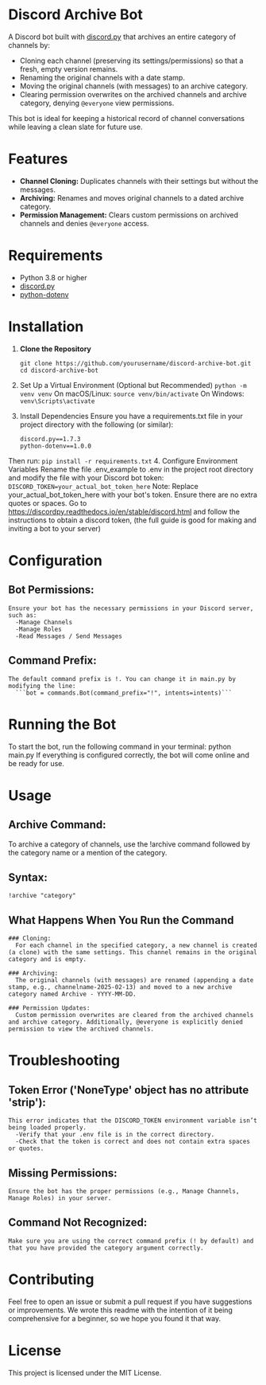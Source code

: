 # Discord Archive Bot

A Discord bot built with [discord.py](https://discordpy.readthedocs.io/) that archives an entire category of channels by:

- Cloning each channel (preserving its settings/permissions) so that a fresh, empty version remains.
- Renaming the original channels with a date stamp.
- Moving the original channels (with messages) to an archive category.
- Clearing permission overwrites on the archived channels and archive category, denying `@everyone` view permissions.

This bot is ideal for keeping a historical record of channel conversations while leaving a clean slate for future use.

#  Features

- **Channel Cloning:** Duplicates channels with their settings but without the messages.
- **Archiving:** Renames and moves original channels to a dated archive category.
- **Permission Management:** Clears custom permissions on archived channels and denies `@everyone` access.

# Requirements

- Python 3.8 or higher
- [discord.py](https://pypi.org/project/discord.py/)
- [python-dotenv](https://pypi.org/project/python-dotenv/)

# Installation
1. **Clone the Repository**

   ```
   git clone https://github.com/yourusername/discord-archive-bot.git
   cd discord-archive-bot
   ```
2. Set Up a Virtual Environment (Optional but Recommended)
  ```python -m venv venv```
  On macOS/Linux:
    ```source venv/bin/activate```
  On Windows:
    ```venv\Scripts\activate```
3. Install Dependencies
  Ensure you have a requirements.txt file in your project directory with the following (or similar):
    ```
    discord.py==1.7.3
    python-dotenv==1.0.0
    ```
  Then run:
    ```pip install -r requirements.txt```
4. Configure Environment Variables
  Rename the file .env_example to .env in the project root directory and modify the file with your Discord bot token:
    ```DISCORD_TOKEN=your_actual_bot_token_here```
  Note: Replace your_actual_bot_token_here with your bot's token. Ensure there are no extra quotes or spaces.
  Go to https://discordpy.readthedocs.io/en/stable/discord.html and follow the instructions to obtain a discord token, (the full guide is good for making and inviting a bot to your server)


# Configuration
  ## Bot Permissions:
    Ensure your bot has the necessary permissions in your Discord server, such as:
      -Manage Channels
      -Manage Roles
      -Read Messages / Send Messages
  ## Command Prefix:
    The default command prefix is !. You can change it in main.py by modifying the line:
      ```bot = commands.Bot(command_prefix="!", intents=intents)```

# Running the Bot
  To start the bot, run the following command in your terminal:
    python main.py
  If everything is configured correctly, the bot will come online and be ready for use.

# Usage
  ## Archive Command:
  To archive a category of channels, use the !archive command followed by the category name or a mention of the category.
  ## Syntax: 
    !archive "category"

  ## What Happens When You Run the Command
    ### Cloning:
      For each channel in the specified category, a new channel is created (a clone) with the same settings. This channel remains in the original category and is empty.

    ### Archiving:
      The original channels (with messages) are renamed (appending a date stamp, e.g., channelname-2025-02-13) and moved to a new archive category named Archive - YYYY-MM-DD.

    ### Permission Updates:
      Custom permission overwrites are cleared from the archived channels and archive category. Additionally, @everyone is explicitly denied permission to view the archived channels.

# Troubleshooting
  ## Token Error ('NoneType' object has no attribute 'strip'):
    This error indicates that the DISCORD_TOKEN environment variable isn’t being loaded properly.
      -Verify that your .env file is in the correct directory.
      -Check that the token is correct and does not contain extra spaces or quotes.

  ## Missing Permissions:
    Ensure the bot has the proper permissions (e.g., Manage Channels, Manage Roles) in your server.

  ## Command Not Recognized:
    Make sure you are using the correct command prefix (! by default) and that you have provided the category argument correctly.

# Contributing
  Feel free to open an issue or submit a pull request if you have suggestions or improvements. We wrote this readme with the intention of it being comprehensive for a beginner, so we hope you found it that way.

# License
  This project is licensed under the MIT License.
